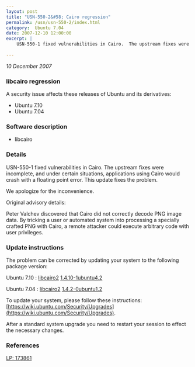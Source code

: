 ```yaml
---
layout: post
title: "USN-550-2&#58; Cairo regression"
permalink: /usn/usn-550-2/index.html
category:  Ubuntu 7.04
date: 2007-12-10 12:00:00
excerpt: |
    USN-550-1 fixed vulnerabilities in Cairo.  The upstream fixes were incomplete, and under certain situations, applications using Cairo would crash with a floating point error.  This update fixes the problem.
    
--- 
```

 
 

*10 December 2007*

### libcairo regression

A security issue affects these releases of Ubuntu and its derivatives:

* Ubuntu 7.10
* Ubuntu 7.04

### Software description

* libcairo 

### Details

USN-550-1 fixed vulnerabilities in Cairo. The upstream fixes were incomplete, and under certain situations, applications using Cairo would crash with a floating point error. This update fixes the problem.

We apologize for the inconvenience.

Original advisory details:

 Peter Valchev discovered that Cairo did not correctly decode PNG image data. By tricking a user or automated system into processing a specially crafted PNG with Cairo, a remote attacker could execute arbitrary code with user privileges. 

### Update instructions

The problem can be corrected by updating your system to the following package version:

Ubuntu 7.10
 : [libcairo2](https://launchpad.net/ubuntu/+source/libcairo) <span> [1.4.10-1ubuntu4.2](https://launchpad.net/ubuntu/+source/libcairo/1.4.10-1ubuntu4.2) </span> 

Ubuntu 7.04
 : [libcairo2](https://launchpad.net/ubuntu/+source/libcairo) <span> [1.4.2-0ubuntu1.2](https://launchpad.net/ubuntu/+source/libcairo/1.4.2-0ubuntu1.2) </span> 

To update your system, please follow these instructions: [https://wiki.ubuntu.com/Security/Upgrades](https://wiki.ubuntu.com/Security/Upgrades).

After a standard system upgrade you need to restart your session to effect the necessary changes. 

### References

 
 [LP: 173861](https://launchpad.net/bugs/173861)
 

